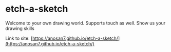 # etch-a-sketch

Welcome to your own drawing world. Supports touch as well. Show us your drawing skills

Link to site: [https://anosan7.github.io/etch-a-sketch/](https://anosan7.github.io/etch-a-sketch/)
